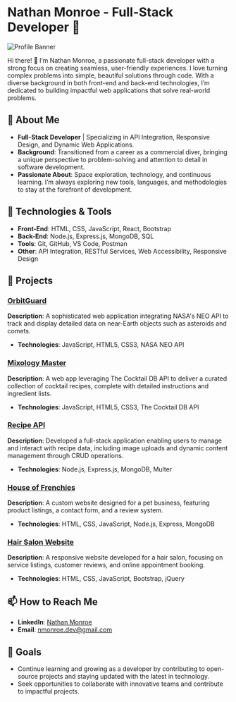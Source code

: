 # Nathan Monroe - Full-Stack Developer 🚀

![Profile Banner](https://yourbannerimageurl.com)

Hi there! 👋 I’m Nathan Monroe, a passionate full-stack developer with a strong focus on creating seamless, user-friendly experiences. I love turning complex problems into simple, beautiful solutions through code. With a diverse background in both front-end and back-end technologies, I’m dedicated to building impactful web applications that solve real-world problems.

## 🌟 About Me
- **Full-Stack Developer** | Specializing in API Integration, Responsive Design, and Dynamic Web Applications.
- **Background**: Transitioned from a career as a commercial diver, bringing a unique perspective to problem-solving and attention to detail in software development.
- **Passionate About**: Space exploration, technology, and continuous learning. I’m always exploring new tools, languages, and methodologies to stay at the forefront of development.

## 🔧 Technologies & Tools
- **Front-End**: HTML, CSS, JavaScript, React, Bootstrap
- **Back-End**: Node.js, Express.js, MongoDB, SQL
- **Tools**: Git, GitHub, VS Code, Postman
- **Other**: API Integration, RESTful Services, Web Accessibility, Responsive Design

## 🚀 Projects
### [OrbitGuard](https://github.com/username/orbitguard)
**Description**: A sophisticated web application integrating NASA's NEO API to track and display detailed data on near-Earth objects such as asteroids and comets.
- **Technologies**: JavaScript, HTML5, CSS3, NASA NEO API

### [Mixology Master](https://github.com/username/mixologymaster)
**Description**: A web app leveraging The Cocktail DB API to deliver a curated collection of cocktail recipes, complete with detailed instructions and ingredient lists.
- **Technologies**: JavaScript, HTML5, CSS3, The Cocktail DB API

### [Recipe API](https://github.com/username/recipeapi)
**Description**: Developed a full-stack application enabling users to manage and interact with recipe data, including image uploads and dynamic content management through CRUD operations.
- **Technologies**: Node.js, Express.js, MongoDB, Multer

### [House of Frenchies](https://house-of-frenchies.com)
**Description**: A custom website designed for a pet business, featuring product listings, a contact form, and a review system.
- **Technologies**: HTML, CSS, JavaScript, Node.js, Express, MongoDB

### [Hair Salon Website](https://github.com/username/hairsalon)
**Description**: A responsive website developed for a hair salon, focusing on service listings, customer reviews, and online appointment booking.
- **Technologies**: HTML, CSS, JavaScript, Bootstrap, jQuery

## 📫 How to Reach Me
- **LinkedIn**: [Nathan Monroe](https://www.linkedin.com/in/nathan-d-monroe/)
- **Email**: nmonroe.dev@gmail.com

## 🎯 Goals
- Continue learning and growing as a developer by contributing to open-source projects and staying updated with the latest in technology.
- Seek opportunities to collaborate with innovative teams and contribute to impactful projects.
